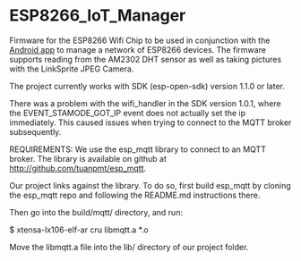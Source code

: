 # ESP8266_IoT_Manager

Firmware for the ESP8266 Wifi Chip to be used in conjunction with the [Android app](http://github.com/connorwstein/IoTManager) to manage a network of ESP8266 devices. The firmware supports reading from the AM2302 DHT sensor as well as taking pictures with the LinkSprite JPEG Camera.  

The project currently works with SDK (esp-open-sdk) version 1.1.0 or later.

There was a problem with the wifi_handler in the SDK version 1.0.1,
where the EVENT_STAMODE_GOT_IP event does not actually set the ip
immediately. This caused issues when trying to connect to the MQTT broker
subsequently.


REQUIREMENTS:
We use the esp_mqtt library to connect to an MQTT broker.
The library is available on github at http://github.com/tuanpmt/esp_mqtt.

Our project links against the library. To do so, first build esp_mqtt by
cloning the esp_mqtt repo and following the README.md instructions there.

Then go into the build/mqtt/ directory, and run:

$ xtensa-lx106-elf-ar cru libmqtt.a \*.o

Move the libmqtt.a file into the lib/ directory of our project folder.
